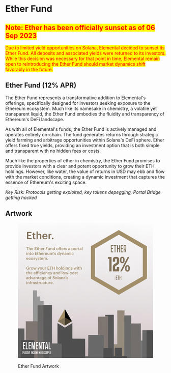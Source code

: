 # Ether Fund

## <mark style="color:red;">Note: Ether has been officially sunset as of 06 Sep 2023</mark>

<mark style="color:red;">Due to limited yield opportunities on Solana, Elemental decided to sunset its Ether Fund. All deposits and associated yields were returned to its investors. While this decision was necessary for that point in time, Elemental remain open to reintroducing the Ether Fund should market dynamics shift favorably in the future.</mark>

## Ether Fund (12% APR)

The Ether Fund represents a transformative addition to Elemental's offerings, specifically designed for investors seeking exposure to the Ethereum ecosystem. Much like its namesake in chemistry, a volatile yet transparent liquid, the Ether Fund embodies the fluidity and transparency of Ethereum's DeFi landscape.

As with all of Elemental's funds, the Ether Fund is actively managed and operates entirely on-chain. The fund generates returns through strategic yield farming and arbitrage opportunities within Solana's DeFi sphere. Ether offers fixed true yields, providing an investment option that is both simple and transparent with no hidden fees or costs.

Much like the properties of ether in chemistry, the Ether Fund promises to provide investors with a clear and potent opportunity to grow their ETH holdings. However, like water, the value of returns in USD may ebb and flow with the market conditions, creating a dynamic investment that captures the essence of Ethereum's exciting space.

_Key Risk: Protocols getting exploited, key tokens depegging, Portal Bridge getting hacked_

## Artwork

<figure><img src="../../.gitbook/assets/23_08_24_ether_revised_apr.png" alt=""><figcaption><p>Ether Fund Artwork</p></figcaption></figure>
